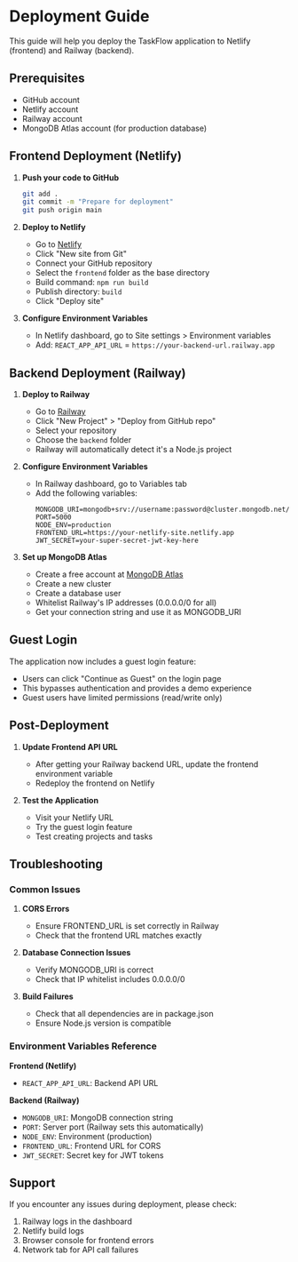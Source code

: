 # Deployment Guide

This guide will help you deploy the TaskFlow application to Netlify (frontend) and Railway (backend).

## Prerequisites

- GitHub account
- Netlify account
- Railway account
- MongoDB Atlas account (for production database)

## Frontend Deployment (Netlify)

1. **Push your code to GitHub**
   ```bash
   git add .
   git commit -m "Prepare for deployment"
   git push origin main
   ```

2. **Deploy to Netlify**
   - Go to [Netlify](https://netlify.com)
   - Click "New site from Git"
   - Connect your GitHub repository
   - Select the `frontend` folder as the base directory
   - Build command: `npm run build`
   - Publish directory: `build`
   - Click "Deploy site"

3. **Configure Environment Variables**
   - In Netlify dashboard, go to Site settings > Environment variables
   - Add: `REACT_APP_API_URL` = `https://your-backend-url.railway.app`

## Backend Deployment (Railway)

1. **Deploy to Railway**
   - Go to [Railway](https://railway.app)
   - Click "New Project" > "Deploy from GitHub repo"
   - Select your repository
   - Choose the `backend` folder
   - Railway will automatically detect it's a Node.js project

2. **Configure Environment Variables**
   - In Railway dashboard, go to Variables tab
   - Add the following variables:
     ```
     MONGODB_URI=mongodb+srv://username:password@cluster.mongodb.net/tms
     PORT=5000
     NODE_ENV=production
     FRONTEND_URL=https://your-netlify-site.netlify.app
     JWT_SECRET=your-super-secret-jwt-key-here
     ```

3. **Set up MongoDB Atlas**
   - Create a free account at [MongoDB Atlas](https://cloud.mongodb.com)
   - Create a new cluster
   - Create a database user
   - Whitelist Railway's IP addresses (0.0.0.0/0 for all)
   - Get your connection string and use it as MONGODB_URI

## Guest Login

The application now includes a guest login feature:
- Users can click "Continue as Guest" on the login page
- This bypasses authentication and provides a demo experience
- Guest users have limited permissions (read/write only)

## Post-Deployment

1. **Update Frontend API URL**
   - After getting your Railway backend URL, update the frontend environment variable
   - Redeploy the frontend on Netlify

2. **Test the Application**
   - Visit your Netlify URL
   - Try the guest login feature
   - Test creating projects and tasks

## Troubleshooting

### Common Issues

1. **CORS Errors**
   - Ensure FRONTEND_URL is set correctly in Railway
   - Check that the frontend URL matches exactly

2. **Database Connection Issues**
   - Verify MONGODB_URI is correct
   - Check that IP whitelist includes 0.0.0.0/0

3. **Build Failures**
   - Check that all dependencies are in package.json
   - Ensure Node.js version is compatible

### Environment Variables Reference

**Frontend (Netlify)**
- `REACT_APP_API_URL`: Backend API URL

**Backend (Railway)**
- `MONGODB_URI`: MongoDB connection string
- `PORT`: Server port (Railway sets this automatically)
- `NODE_ENV`: Environment (production)
- `FRONTEND_URL`: Frontend URL for CORS
- `JWT_SECRET`: Secret key for JWT tokens

## Support

If you encounter any issues during deployment, please check:
1. Railway logs in the dashboard
2. Netlify build logs
3. Browser console for frontend errors
4. Network tab for API call failures
